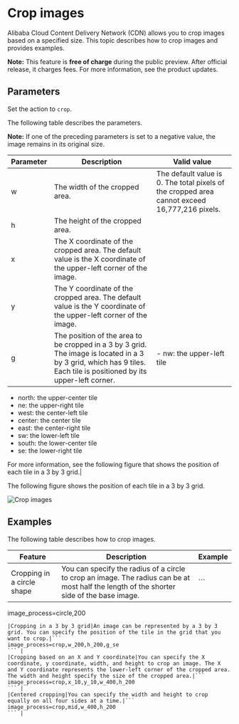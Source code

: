 # Crop images

Alibaba Cloud Content Delivery Network \(CDN\) allows you to crop images based on a specified size. This topic describes how to crop images and provides examples.

**Note:** This feature is **free of charge** during the public preview. After official release, it charges fees. For more information, see the product updates.

## Parameters

Set the action to `crop`.

The following table describes the parameters.

**Note:** If one of the preceding parameters is set to a negative value, the image remains in its original size.

|Parameter|Description|Valid value|
|---------|-----------|-----------|
|w|The width of the cropped area.|The default value is 0. The total pixels of the cropped area cannot exceed 16,777,216 pixels.|
|h|The height of the cropped area.|
|x|The X coordinate of the cropped area. The default value is the X coordinate of the upper-left corner of the image.|
|y|The Y coordinate of the cropped area. The default value is the Y coordinate of the upper-left corner of the image.|
|g|The position of the area to be cropped in a 3 by 3 grid. The image is located in a 3 by 3 grid, which has 9 tiles. Each tile is positioned by its upper-left corner.|-   nw: the upper-left tile
-   north: the upper-center tile
-   ne: the upper-right tile
-   west: the center-left tile
-   center: the center tile
-   east: the center-right tile
-   sw: the lower-left tile
-   south: the lower-center tile
-   se: the lower-right tile

For more information, see the following figure that shows the position of each tile in a 3 by 3 grid.|

The following figure shows the position of each tile in a 3 by 3 grid.

![Crop images](https://static-aliyun-doc.oss-accelerate.aliyuncs.com/assets/img/en-US/9230397061/p185134.png)

## Examples

The following table describes how to crop images.

|Feature|Description|Example|
|-------|-----------|-------|
|Cropping in a circle shape|You can specify the radius of a circle to crop an image. The radius can be at most half the length of the shorter side of the base image.|```
image_process=circle,200
``` |
|Cropping in a 3 by 3 grid|An image can be represented by a 3 by 3 grid. You can specify the position of the tile in the grid that you want to crop.|```
image_process=crop,w_200,h_200,g_se
``` |
|Cropping based on an X and Y coordinate|You can specify the X coordinate, y coordinate, width, and height to crop an image. The X and Y coordinate represents the lower-left corner of the cropped area. The width and height specify the size of the cropped area.|```
image_process=crop,x_10,y_10,w_400,h_200
``` |
|Centered cropping|You can specify the width and height to crop equally on all four sides at a time.|```
image_process=crop,mid,w_400,h_200
``` |

